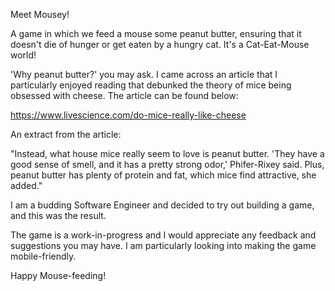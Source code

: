 Meet Mousey! 

A game in which we feed a mouse some peanut butter, ensuring that it doesn't die of hunger or get eaten by a hungry cat. It's a Cat-Eat-Mouse world!

'Why peanut butter?' you may ask. I came across an article that I particularly enjoyed reading that debunked the theory of mice being obsessed with cheese. The article can be found below:

https://www.livescience.com/do-mice-really-like-cheese

An extract from the article:

"Instead, what house mice really seem to love is peanut butter. 'They have a good sense of smell, and it has a pretty strong odor,' Phifer-Rixey said. Plus, peanut butter has plenty of protein and fat, which mice find attractive, she added."

I am a budding Software Engineer and decided to try out building a game, and this was the result.

The game is a work-in-progress and I would appreciate any feedback and suggestions you may have. I am particularly looking into making the game mobile-friendly.

Happy Mouse-feeding!

